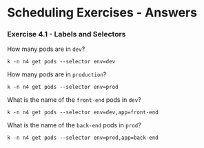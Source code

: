 # Scheduling Exercises - Answers

### Exercise 4.1 - Labels and Selectors

How many pods are in `dev`?

    k -n n4 get pods --selector env=dev

How many pods are in `production`?
    
    k -n n4 get pods --selector env=prod

What is the name of the `front-end` pods in `dev`?

    k -n n4 get pods --selector env=dev,app=front-end

What is the name of the `back-end` pods in `prod`?
    
    k -n n4 get pods --selector env=prod,app=back-end
